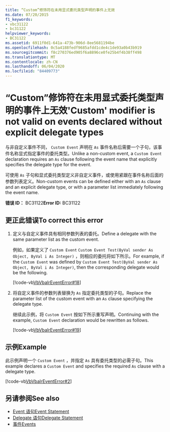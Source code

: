 ```yaml
---
title: “Custom”修饰符在未用显式委托类型声明的事件上无效
ms.date: 07/20/2015
f1_keywords:
- vbc31122
- bc31122
helpviewer_keywords:
- BC31122
ms.assetid: 6911f0d1-641a-473b-906d-8ee5681194be
ms.openlocfilehash: 0c5a4188fedf9685afdd1cde4c1de93a0b43b919
ms.sourcegitcommit: f8c270376ed905f6a8896ce0fe25b4f4b38ff498
ms.translationtype: MT
ms.contentlocale: zh-CN
ms.lasthandoff: 06/04/2020
ms.locfileid: "84409773"
---
```

# <a name="custom-modifier-is-not-valid-on-events-declared-without-explicit-delegate-types"></a><span data-ttu-id="76254-102">“Custom”修饰符在未用显式委托类型声明的事件上无效</span><span class="sxs-lookup"><span data-stu-id="76254-102">'Custom' modifier is not valid on events declared without explicit delegate types</span></span>
<span data-ttu-id="76254-103">与非自定义事件不同， `Custom Event` 声明在 `As` 事件名称后需要一个子句，该事件名称显式指定事件的委托类型。</span><span class="sxs-lookup"><span data-stu-id="76254-103">Unlike a non-custom event, a `Custom Event` declaration requires an `As` clause following the event name that explicitly specifies the delegate type for the event.</span></span>  
  
 <span data-ttu-id="76254-104">可使用 `As` 子句和显式委托类型定义非自定义事件，或使用紧跟在事件名称后面的参数列表定义。</span><span class="sxs-lookup"><span data-stu-id="76254-104">Non-custom events can be defined either with an `As` clause and an explicit delegate type, or with a parameter list immediately following the event name.</span></span>  
  
 <span data-ttu-id="76254-105">**错误 ID：** BC31122</span><span class="sxs-lookup"><span data-stu-id="76254-105">**Error ID:** BC31122</span></span>  
  
## <a name="to-correct-this-error"></a><span data-ttu-id="76254-106">更正此错误</span><span class="sxs-lookup"><span data-stu-id="76254-106">To correct this error</span></span>  
  
1. <span data-ttu-id="76254-107">定义与自定义事件具有相同参数列表的委托。</span><span class="sxs-lookup"><span data-stu-id="76254-107">Define a delegate with the same parameter list as the custom event.</span></span>  
  
     <span data-ttu-id="76254-108">例如，如果定义了 `Custom Event` `Custom Event Test(ByVal sender As Object, ByVal i As Integer)` ，则相应的委托将如下所示。</span><span class="sxs-lookup"><span data-stu-id="76254-108">For example, if the `Custom Event` was defined by `Custom Event Test(ByVal sender As Object, ByVal i As Integer)`, then the corresponding delegate would be the following.</span></span>  
  
     [!code-vb[VbVbalrEventError#18](~/samples/snippets/visualbasic/VS_Snippets_VBCSharp/VbVbalrEventError/VB/VbVbalrEventError.vb#18)]  
  
2. <span data-ttu-id="76254-109">将自定义事件的参数列表替换为 `As` 指定委托类型的子句。</span><span class="sxs-lookup"><span data-stu-id="76254-109">Replace the parameter list of the custom event with an `As` clause specifying the delegate type.</span></span>  
  
     <span data-ttu-id="76254-110">继续此示例，将 `Custom Event` 按如下所示重写声明。</span><span class="sxs-lookup"><span data-stu-id="76254-110">Continuing with the example, `Custom Event` declaration would be rewritten as follows.</span></span>  
  
     [!code-vb[VbVbalrEventError#19](~/samples/snippets/visualbasic/VS_Snippets_VBCSharp/VbVbalrEventError/VB/VbVbalrEventError.vb#19)]  
  
## <a name="example"></a><span data-ttu-id="76254-111">示例</span><span class="sxs-lookup"><span data-stu-id="76254-111">Example</span></span>  
 <span data-ttu-id="76254-112">此示例声明一个 `Custom Event` ，并指定 `As` 具有委托类型的必需子句。</span><span class="sxs-lookup"><span data-stu-id="76254-112">This example declares a `Custom Event` and specifies the required `As` clause with a delegate type.</span></span>  
  
 [!code-vb[VbVbalrEventError#2](~/samples/snippets/visualbasic/VS_Snippets_VBCSharp/VbVbalrEventError/VB/VbVbalrEventError.vb#2)]  
  
## <a name="see-also"></a><span data-ttu-id="76254-113">另请参阅</span><span class="sxs-lookup"><span data-stu-id="76254-113">See also</span></span>

- [<span data-ttu-id="76254-114">Event 语句</span><span class="sxs-lookup"><span data-stu-id="76254-114">Event Statement</span></span>](../statements/event-statement.md)
- [<span data-ttu-id="76254-115">Delegate 语句</span><span class="sxs-lookup"><span data-stu-id="76254-115">Delegate Statement</span></span>](../statements/delegate-statement.md)
- [<span data-ttu-id="76254-116">事件</span><span class="sxs-lookup"><span data-stu-id="76254-116">Events</span></span>](../../programming-guide/language-features/events/index.md)
